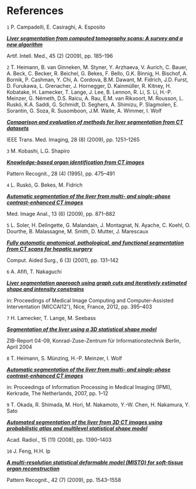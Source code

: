 # References

`1` P. Campadelli, E. Casiraghi, A. Esposito

[***Liver segmentation from computed tomography scans: A survey and a new algorithm***](http://www.sciencedirect.com/science/article/pii/S0933365708001425)

Artif. Intell. Med., 45 (2) (2009), pp. 185–196


`2` T. Heimann, B. van Ginneken, M. Styner, Y. Arzhaeva, V. Aurich, C. Bauer, A. Beck, C. Becker, R. Beichel, G. Bekes, F. Bello, G.K. Binnig, H. Bischof, A. Bornik, P. Cashman, Y. Chi, A. Cordova, B.M. Dawant, M. Fidrich, J.D. Furst, D. Furukawa, L. Grenacher, J. Hornegger, D. Kainmüller, R. Kitney, H. Kobatake, H. Lamecker, T. Lange, J. Lee, B. Lennon, R. Li, S. Li, H.-P. Meinzer, G. Németh, D.S. Raicu, A. Rau, E.M. van Rikxoort, M. Rousson, L. Ruskó, K.A. Saddi, G. Schmidt, D. Seghers, A. Shimizu, P. Slagmolen, E. Sorantin, G. Soza, R. Susomboon, J.M. Waite, A. Wimmer, I. Wolf

[***Comparison and evaluation of methods for liver segmentation from CT datasets***](http://ieeexplore.ieee.org/xpl/articleDetails.jsp?arnumber=4781564)

IEEE Trans. Med. Imaging, 28 (8) (2009), pp. 1251–1265


`3` M. Kobashi, L.G. Shapiro

[***Knowledge-based organ identification from CT images***](http://www.sciencedirect.com/science/article/pii/0031320394001245)

Pattern Recognit., 28 (4) (1995), pp. 475–491


`4` L. Ruskó, G. Bekes, M. Fidrich

[***Automatic segmentation of the liver from multi- and single-phase contrast-enhanced CT images***](http://www.sciencedirect.com/science/article/pii/S1361841509000644)

Med. Image Anal., 13 (6) (2009), pp. 871–882


`5` L. Soler, H. Delingette, G. Malandain, J. Montagnat, N. Ayache, C. Koehl, O. Dourthe, B. Malassagne, M. Smith, D. Mutter, J. Marescaux

[***Fully automatic anatomical, pathological, and functional segmentation from CT scans for hepatic surgery***](http://www.tandfonline.com/doi/abs/10.3109/10929080109145999)

Comput. Aided Surg., 6 (3) (2001), pp. 131–142



`6` A. Afifi, T. Nakaguchi

[***Liver segmentation approach using graph cuts and iteratively estimated shape and intensity constrains***](http://link.springer.com/chapter/10.1007/978-3-642-33418-4_49)

in: Proceedings of Medical Image Computing and Computer-Assisted Interventation (MICCAI׳12), Nice, France, 2012, pp. 395–403



`7` H. Lamecker, T. Lange, M. Seebass

[***Segmentation of the liver using a 3D statistical shape model***](https://opus4.kobv.de/opus4-zib/files/784/ZR-04-09.pdf)

ZIB-Report 04-09, Konrad-Zuse-Zentrum für Informationstechnik Berlin, April 2004



`8` T. Heimann, S. Münzing, H.-P. Meinzer, I. Wolf

[***Automatic segmentation of the liver from multi- and single-phase contrast-enhanced CT images***](http://link.springer.com/chapter/10.1007/978-3-540-73273-0_1)

in: Proceedings of Information Processing in Medical Imaging (IPMI), Kerkrade, The Netherlands, 2007, pp. 1–12


`9` T. Okada, R. Shimada, M. Hori, M. Nakamoto, Y.-W. Chen, H. Nakamura, Y. Sato

[***Automated segmentation of the liver from 3D CT images using probabilistic atlas and multilevel statistical shape model***](http://www.sciencedirect.com/science/article/pii/S1076633208003978)

Acad. Radiol., 15 (11) (2008), pp. 1390–1403


`10` J. Feng, H.H. Ip

[***A multi-resolution statistical deformable model (MISTO) for soft-tissue organ reconstruction***](http://www.sciencedirect.com/science/article/pii/S0031320308004949)

Pattern Recognit., 42 (7) (2009), pp. 1543–1558











